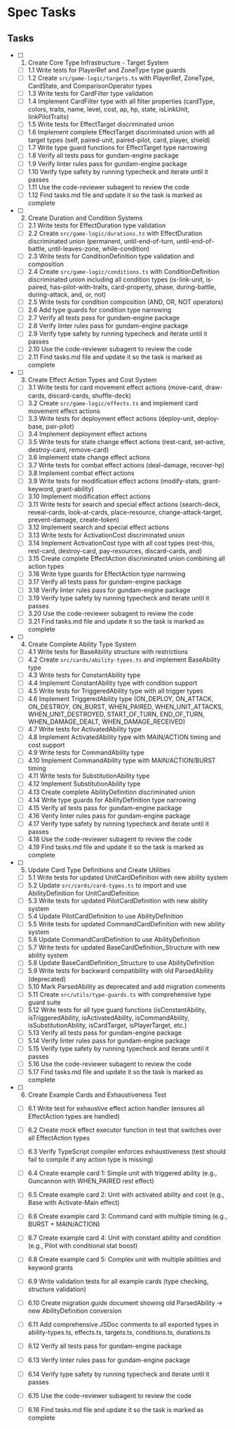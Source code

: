 # Spec Tasks

## Tasks

- [ ] 1. Create Core Type Infrastructure - Target System
  - [ ] 1.1 Write tests for PlayerRef and ZoneType type guards
  - [ ] 1.2 Create `src/game-logic/targets.ts` with PlayerRef, ZoneType, CardState, and ComparisonOperator types
  - [ ] 1.3 Write tests for CardFilter type validation
  - [ ] 1.4 Implement CardFilter type with all filter properties (cardType, colors, traits, name, level, cost, ap, hp, state, isLinkUnit, linkPilotTraits)
  - [ ] 1.5 Write tests for EffectTarget discriminated union
  - [ ] 1.6 Implement complete EffectTarget discriminated union with all target types (self, paired-unit, paired-pilot, card, player, shield)
  - [ ] 1.7 Write type guard functions for EffectTarget type narrowing
  - [ ] 1.8 Verify all tests pass for gundam-engine package
  - [ ] 1.9 Verify linter rules pass for gundam-engine package
  - [ ] 1.10 Verify type safety by running typecheck and iterate until it passes
  - [ ] 1.11 Use the code-reviewer subagent to review the code
  - [ ] 1.12 Find tasks.md file and update it so the task is marked as complete

- [ ] 2. Create Duration and Condition Systems
  - [ ] 2.1 Write tests for EffectDuration type validation
  - [ ] 2.2 Create `src/game-logic/durations.ts` with EffectDuration discriminated union (permanent, until-end-of-turn, until-end-of-battle, until-leaves-zone, while-condition)
  - [ ] 2.3 Write tests for ConditionDefinition type validation and composition
  - [ ] 2.4 Create `src/game-logic/conditions.ts` with ConditionDefinition discriminated union including all condition types (is-link-unit, is-paired, has-pilot-with-traits, card-property, phase, during-battle, during-attack, and, or, not)
  - [ ] 2.5 Write tests for condition composition (AND, OR, NOT operators)
  - [ ] 2.6 Add type guards for condition type narrowing
  - [ ] 2.7 Verify all tests pass for gundam-engine package
  - [ ] 2.8 Verify linter rules pass for gundam-engine package
  - [ ] 2.9 Verify type safety by running typecheck and iterate until it passes
  - [ ] 2.10 Use the code-reviewer subagent to review the code
  - [ ] 2.11 Find tasks.md file and update it so the task is marked as complete

- [ ] 3. Create Effect Action Types and Cost System
  - [ ] 3.1 Write tests for card movement effect actions (move-card, draw-cards, discard-cards, shuffle-deck)
  - [ ] 3.2 Create `src/game-logic/effects.ts` and implement card movement effect actions
  - [ ] 3.3 Write tests for deployment effect actions (deploy-unit, deploy-base, pair-pilot)
  - [ ] 3.4 Implement deployment effect actions
  - [ ] 3.5 Write tests for state change effect actions (rest-card, set-active, destroy-card, remove-card)
  - [ ] 3.6 Implement state change effect actions
  - [ ] 3.7 Write tests for combat effect actions (deal-damage, recover-hp)
  - [ ] 3.8 Implement combat effect actions
  - [ ] 3.9 Write tests for modification effect actions (modify-stats, grant-keyword, grant-ability)
  - [ ] 3.10 Implement modification effect actions
  - [ ] 3.11 Write tests for search and special effect actions (search-deck, reveal-cards, look-at-cards, place-resource, change-attack-target, prevent-damage, create-token)
  - [ ] 3.12 Implement search and special effect actions
  - [ ] 3.13 Write tests for ActivationCost discriminated union
  - [ ] 3.14 Implement ActivationCost type with all cost types (rest-this, rest-card, destroy-card, pay-resources, discard-cards, and)
  - [ ] 3.15 Create complete EffectAction discriminated union combining all action types
  - [ ] 3.16 Write type guards for EffectAction type narrowing
  - [ ] 3.17 Verify all tests pass for gundam-engine package
  - [ ] 3.18 Verify linter rules pass for gundam-engine package
  - [ ] 3.19 Verify type safety by running typecheck and iterate until it passes
  - [ ] 3.20 Use the code-reviewer subagent to review the code
  - [ ] 3.21 Find tasks.md file and update it so the task is marked as complete

- [ ] 4. Create Complete Ability Type System
  - [ ] 4.1 Write tests for BaseAbility structure with restrictions
  - [ ] 4.2 Create `src/cards/ability-types.ts` and implement BaseAbility type
  - [ ] 4.3 Write tests for ConstantAbility type
  - [ ] 4.4 Implement ConstantAbility type with condition support
  - [ ] 4.5 Write tests for TriggeredAbility type with all trigger types
  - [ ] 4.6 Implement TriggeredAbility type (ON_DEPLOY, ON_ATTACK, ON_DESTROY, ON_BURST, WHEN_PAIRED, WHEN_UNIT_ATTACKS, WHEN_UNIT_DESTROYED, START_OF_TURN, END_OF_TURN, WHEN_DAMAGE_DEALT, WHEN_DAMAGE_RECEIVED)
  - [ ] 4.7 Write tests for ActivatedAbility type
  - [ ] 4.8 Implement ActivatedAbility type with MAIN/ACTION timing and cost support
  - [ ] 4.9 Write tests for CommandAbility type
  - [ ] 4.10 Implement CommandAbility type with MAIN/ACTION/BURST timing
  - [ ] 4.11 Write tests for SubstitutionAbility type
  - [ ] 4.12 Implement SubstitutionAbility type
  - [ ] 4.13 Create complete AbilityDefinition discriminated union
  - [ ] 4.14 Write type guards for AbilityDefinition type narrowing
  - [ ] 4.15 Verify all tests pass for gundam-engine package
  - [ ] 4.16 Verify linter rules pass for gundam-engine package
  - [ ] 4.17 Verify type safety by running typecheck and iterate until it passes
  - [ ] 4.18 Use the code-reviewer subagent to review the code
  - [ ] 4.19 Find tasks.md file and update it so the task is marked as complete

- [ ] 5. Update Card Type Definitions and Create Utilities
  - [ ] 5.1 Write tests for updated UnitCardDefinition with new ability system
  - [ ] 5.2 Update `src/cards/card-types.ts` to import and use AbilityDefinition for UnitCardDefinition
  - [ ] 5.3 Write tests for updated PilotCardDefinition with new ability system
  - [ ] 5.4 Update PilotCardDefinition to use AbilityDefinition
  - [ ] 5.5 Write tests for updated CommandCardDefinition with new ability system
  - [ ] 5.6 Update CommandCardDefinition to use AbilityDefinition
  - [ ] 5.7 Write tests for updated BaseCardDefinition_Structure with new ability system
  - [ ] 5.8 Update BaseCardDefinition_Structure to use AbilityDefinition
  - [ ] 5.9 Write tests for backward compatibility with old ParsedAbility (deprecated)
  - [ ] 5.10 Mark ParsedAbility as deprecated and add migration comments
  - [ ] 5.11 Create `src/utils/type-guards.ts` with comprehensive type guard suite
  - [ ] 5.12 Write tests for all type guard functions (isConstantAbility, isTriggeredAbility, isActivatedAbility, isCommandAbility, isSubstitutionAbility, isCardTarget, isPlayerTarget, etc.)
  - [ ] 5.13 Verify all tests pass for gundam-engine package
  - [ ] 5.14 Verify linter rules pass for gundam-engine package
  - [ ] 5.15 Verify type safety by running typecheck and iterate until it passes
  - [ ] 5.16 Use the code-reviewer subagent to review the code
  - [ ] 5.17 Find tasks.md file and update it so the task is marked as complete

- [ ] 6. Create Example Cards and Exhaustiveness Test
  - [ ] 6.1 Write test for exhaustive effect action handler (ensures all EffectAction types are handled)
  - [ ] 6.2 Create mock effect executor function in test that switches over all EffectAction types
  - [ ] 6.3 Verify TypeScript compiler enforces exhaustiveness (test should fail to compile if any action type is missing)
  - [ ] 6.4 Create example card 1: Simple unit with triggered ability (e.g., Guncannon with WHEN_PAIRED rest effect)
  - [ ] 6.5 Create example card 2: Unit with activated ability and cost (e.g., Base with Activate-Main effect)
  - [ ] 6.6 Create example card 3: Command card with multiple timing (e.g., BURST + MAIN/ACTION)
  - [ ] 6.7 Create example card 4: Unit with constant ability and condition (e.g., Pilot with conditional stat boost)
  - [ ] 6.8 Create example card 5: Complex unit with multiple abilities and keyword grants
  - [ ] 6.9 Write validation tests for all example cards (type checking, structure validation)
  - [ ] 6.10 Create migration guide document showing old ParsedAbility → new AbilityDefinition conversion
  - [ ] 6.11 Add comprehensive JSDoc comments to all exported types in ability-types.ts, effects.ts, targets.ts, conditions.ts, durations.ts
  - [ ] 6.12 Verify all tests pass for gundam-engine package
  - [ ] 6.13 Verify linter rules pass for gundam-engine package
  - [ ] 6.14 Verify type safety by running typecheck and iterate until it passes
  - [ ] 6.15 Use the code-reviewer subagent to review the code
  - [ ] 6.16 Find tasks.md file and update it so the task is marked as complete


